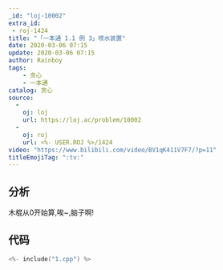 ```yaml
---
_id: "loj-10002"
extra_id: 
 - roj-1424
title: "「一本通 1.1 例 3」喷水装置"
date: 2020-03-06 07:15
update: 2020-03-06 07:15
author: Rainboy
tags:
    - 贪心
    - 一本通
catalog: 贪心
source: 
  - 
    oj: loj
    url: https://loj.ac/problem/10002
  - 
    oj: roj
    url: <%- USER.ROJ %>/1424
video: "https://www.bilibili.com/video/BV1qK411V7F7/?p=11"
titleEmojiTag: ":tv:"
---
```


## 分析

木棍从0开始算,唉~,脑子啊!

## 代码

```c
<%- include("1.cpp") %>
```
